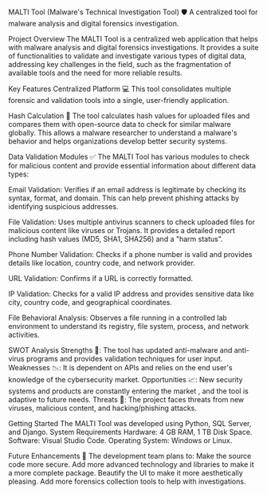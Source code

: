 MALTI Tool (Malware's Technical Investigation Tool) 🛡️
A centralized tool for malware analysis and digital forensics investigation.

Project Overview
The MALTI Tool is a centralized web application that helps with malware analysis and digital forensics investigations. It provides a suite of functionalities to validate and investigate various types of digital data, addressing key challenges in the field, such as the fragmentation of available tools and the need for more reliable results.

Key Features
Centralized Platform 💻
This tool consolidates multiple forensic and validation tools into a single, user-friendly application.

Hash Calculation 🔗
The tool calculates hash values for uploaded files and compares them with open-source data to check for similar malware globally. This allows a malware researcher to understand a malware's behavior and helps organizations develop better security systems.

Data Validation Modules ✅
The MALTI Tool has various modules to check for malicious content and provide essential information about different data types:

Email Validation: Verifies if an email address is legitimate by checking its syntax, format, and domain. This can help prevent phishing attacks by identifying suspicious addresses.

File Validation: Uses multiple antivirus scanners to check uploaded files for malicious content like viruses or Trojans. It provides a detailed report including hash values (MD5, SHA1, SHA256) and a "harm status".

Phone Number Validation: Checks if a phone number is valid and provides details like location, country code, and network provider.

URL Validation: Confirms if a URL is correctly formatted.

IP Validation: Checks for a valid IP address and provides sensitive data like city, country code, and geographical coordinates.

File Behavioral Analysis: Observes a file running in a controlled lab environment to understand its registry, file system, process, and network activities.

SWOT Analysis
Strengths 💪: The tool has updated anti-malware and anti-virus programs and provides validation techniques for user input.
Weaknesses 📉: It is dependent on APIs and relies on the end user's knowledge of the cybersecurity market.
Opportunities 📈: New security systems and products are constantly entering the market , and the tool is adaptive to future needs.
Threats 👾: The project faces threats from new viruses, malicious content, and hacking/phishing attacks.

Getting Started
The MALTI Tool was developed using 
Python, SQL Server, and Django.
System Requirements
Hardware: 4 GB RAM, 1 TB Disk Space.
Software: Visual Studio Code.
Operating System: Windows or Linux.

Future Enhancements 🚀
The development team plans to:
Make the source code more secure.
Add more advanced technology and libraries to make it a more complete package.
Beautify the UI to make it more aesthetically pleasing.
Add more forensics collection tools to help with investigations.


